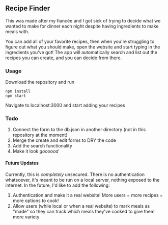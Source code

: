 ## Recipe Finder

This was made after my fiancée and I got sick of trying to decide what we wanted to make for dinner each night despite having ingredients to make meals with.

You can add all of your favorite recipes, then when you're struggling to figure out what you should make, open the website and start typing in the ingredients you've got! The app will automatically search and list out the recipes you can create, and you can decide from there.

### Usage

Download the repository and run

```
npm install
npm start 
```

Navigate to localhost:3000 and start adding your recipes

### Todo

1) Connect the form to the db.json in another directory (not in this repository at the moment)
2) Merge the create and edit forms to DRY the code
3) Add the search functionality
4) Make it look _goooood_


#### Future Updates

Currently, this is _completely_ unsecured. There is no authentication whatsoever, it's meant to be run on a local server, nothing exposed to the internet. In the future, I'd like to add the following:

1) Authentication and make it a real website! More users = more recipes = more options to cook!
2) Allow users (while local or when a real website) to mark meals as "made" so they can track which meals they've cooked to give them more variety